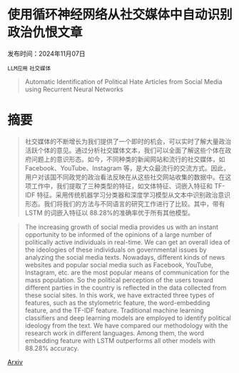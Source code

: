 # 使用循环神经网络从社交媒体中自动识别政治仇恨文章

发布时间：2024年11月07日

`LLM应用` `社交媒体`

> Automatic Identification of Political Hate Articles from Social Media using Recurrent Neural Networks

# 摘要

> 社交媒体的不断增长为我们提供了一个即时的机会，可以实时了解大量政治活跃个体的意见。通过分析社交媒体文本，我们可以全面了解这些个体在政府问题上的意识形态。如今，不同种类的新闻网站和流行的社交媒体，如 Facebook、YouTube、Instagram 等，是大众最流行的交流方式。因此，用户对该国不同政党的政治看法反映在从这些社交网站收集的数据中。在这项工作中，我们提取了三种类型的特征，如文体特征、词嵌入特征和 TF-IDF 特征。采用传统机器学习分类器和深度学习模型从文本中识别政治意识形态。我们将我们的方法与不同语言的研究工作进行了比较。其中，带有 LSTM 的词嵌入特征以 88.28%的准确率优于所有其他模型。

> The increasing growth of social media provides us with an instant opportunity to be informed of the opinions of a large number of politically active individuals in real-time. We can get an overall idea of the ideologies of these individuals on governmental issues by analyzing the social media texts. Nowadays, different kinds of news websites and popular social media such as Facebook, YouTube, Instagram, etc. are the most popular means of communication for the mass population. So the political perception of the users toward different parties in the country is reflected in the data collected from these social sites. In this work, we have extracted three types of features, such as the stylometric feature, the word-embedding feature, and the TF-IDF feature. Traditional machine learning classifiers and deep learning models are employed to identify political ideology from the text. We have compared our methodology with the research work in different languages. Among them, the word embedding feature with LSTM outperforms all other models with 88.28% accuracy.

[Arxiv](https://arxiv.org/abs/2411.04542)